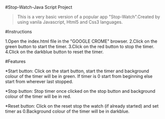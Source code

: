 #Stop-Watch-Java Script Project

>This is a very basic version of a popular app "Stop-Watch".Created by using vanila Javascript, Html5 and Css3 languages.

#Instructions

1.Open the index.html file in the "GOOGLE CROME" browser.
2.Click on the green button to start the timer.
3.Click on the red button to stop the timer.
4.Click on the darkblue button to reset the timer.

#Features

*Start button:
Click on the start button, start the timer and background colour of the timer will be in green.
If timer is 0 start from beginning else start from wherever last stopped.

*Stop button:
Stop timer once clicked on the stop button and  background colour of the timer will be in red.

*Reset button:
Click on the reset stop the watch (if already started) and set timer as 0.Background colour of the timer will be in darkblue.
